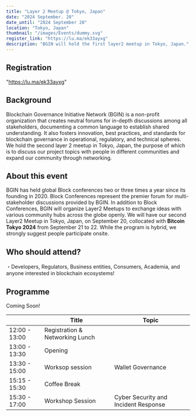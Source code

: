 ```yaml
---
title: "Layer 2 Meetup @ Tokyo, Japan"
date: "2024 September. 20"
date_until: "2024 September 20"
location: "Tokyo, Japan"
thumbnail: "/images/Events/dummy.svg"
register_link: "https://lu.ma/ek33ayxg"
description: "BGIN will hold the first layer2 meetup in Tokyo, Japan."
---
```


## Registration

"https://lu.ma/ek33ayxg"

## Background

Blockchain Governance Initiative Network (BGIN) is a non-profit organization that creates neutral forums for in-depth discussions among all stakeholders, documenting a common language to establish shared understanding. It also fosters innovation, best practices, and standards for blockchain governance in operational, regulatory, and technical spheres. We hold the second layer 2 meetup in Tokyo, Japan, the purpose of which is to discuss our project topics with people in different communities and expand our community through networking. 

## About this event

​BGIN has held global Block conferences two or three times a year since its founding in 2020. Block Conferences represent the premier forum for multi-stakeholder discussions provided by BGIN. In addition to Block Conferences, BGIN will organize Layer2 Meetups to exchange ideas with various community hubs across the globe openly. We will have our second Layer2 Meetup in Tokyo, Japan, on September 20, collocated with  <b>Bitcoin Tokyo 2024</b> from September 21 to 22. While the program is hybrid, we strongly suggest people participate onsite.

## ​Who should attend?

​・Developers, Regulators, Business entities, Consumers, Academia, and anyone interested in blockchain ecosystems!

## Programme

Coming Soon! 

|                     | Title                             | Topic                                |
| ------------------- | --------------------------------- | ------------------------------------ |
| 12:00 - 13:00       | Registration & Networking Lunch   |                                      |
| 13:00 - 13:30       | Opening                           |                                      |
| 13:30 - 15:00       | Worksop session                   | Wallet Governance                    |
| 15:15 - 15:30       | Coffee Break                      |                                      |
| 15:30 - 17:00       | Workshop Session                  | Cyber Security and Incident Response |
